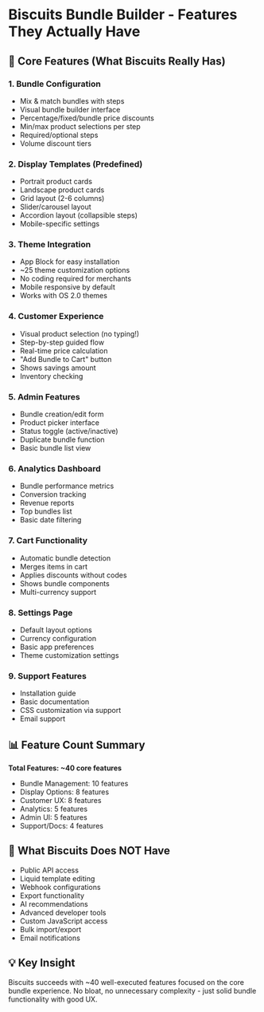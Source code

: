# Biscuits Bundle Builder - Features They Actually Have

## 🎯 Core Features (What Biscuits Really Has)

### 1. Bundle Configuration
- Mix & match bundles with steps
- Visual bundle builder interface
- Percentage/fixed/bundle price discounts
- Min/max product selections per step
- Required/optional steps
- Volume discount tiers

### 2. Display Templates (Predefined)
- Portrait product cards
- Landscape product cards
- Grid layout (2-6 columns)
- Slider/carousel layout
- Accordion layout (collapsible steps)
- Mobile-specific settings

### 3. Theme Integration
- App Block for easy installation
- ~25 theme customization options
- No coding required for merchants
- Mobile responsive by default
- Works with OS 2.0 themes

### 4. Customer Experience
- Visual product selection (no typing!)
- Step-by-step guided flow
- Real-time price calculation
- "Add Bundle to Cart" button
- Shows savings amount
- Inventory checking

### 5. Admin Features
- Bundle creation/edit form
- Product picker interface
- Status toggle (active/inactive)
- Duplicate bundle function
- Basic bundle list view

### 6. Analytics Dashboard
- Bundle performance metrics
- Conversion tracking
- Revenue reports
- Top bundles list
- Basic date filtering

### 7. Cart Functionality
- Automatic bundle detection
- Merges items in cart
- Applies discounts without codes
- Shows bundle components
- Multi-currency support

### 8. Settings Page
- Default layout options
- Currency configuration
- Basic app preferences
- Theme customization settings

### 9. Support Features
- Installation guide
- Basic documentation
- CSS customization via support
- Email support

## 📊 Feature Count Summary

**Total Features: ~40 core features**
- Bundle Management: 10 features
- Display Options: 8 features
- Customer UX: 8 features
- Analytics: 5 features
- Admin UI: 5 features
- Support/Docs: 4 features

## 🚫 What Biscuits Does NOT Have

- Public API access
- Liquid template editing
- Webhook configurations
- Export functionality
- AI recommendations
- Advanced developer tools
- Custom JavaScript access
- Bulk import/export
- Email notifications

## 💡 Key Insight

Biscuits succeeds with ~40 well-executed features focused on the core bundle experience. No bloat, no unnecessary complexity - just solid bundle functionality with good UX.
